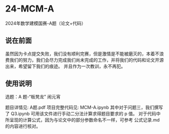 # 24-MCM-A

2024年数学建模国赛-A题（论文+代码）

## 说在前面

虽然因为卡点提交失败，我们没有顺利完赛，但是激情是不能被磨灭的，本着不浪费我们的努力，我们会尽力完成我们尚未完成的工作，并将我们的代码和论文开源出来，希望留下我们的痕迹。
并且作为一次教训，永不再犯。

## 使用说明

选题：A 题-“板凳龙” 闹元宵

题目详情见: A题.pdf
项目完整代码见: MCM-A.ipynb
其中对于问题三，我们撰写了 Q3.ipynb 可用该文件进行手动二分法计算求得题目要求的 p 值。
对于代码中所呈现的计算公式，因为与论文中的部分参数命名不一样，可参考 公式记录.md 的内容进行核对。
